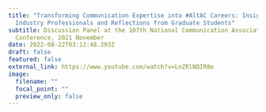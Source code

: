 ```yaml
---
title: "Transforming Communication Expertise into #AltAC Careers: Insights from
  Industry Professionals and Reflections from Graduate Students"
subtitle: Discussion Panel at the 107th National Communication Association
  Conference, 2021 November
date: 2022-08-22T03:12:48.293Z
draft: false
featured: false
external_link: https://www.youtube.com/watch?v=LnZRlNQIR8o
image:
  filename: ""
  focal_point: ""
  preview_only: false
---
```

